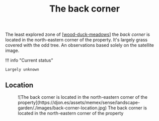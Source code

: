﻿---
backlinks:
- title: Wood duck meadows
  url: /memex/sense/landscape-garden/wood-duck-meadows.html
- title: Solanum mauritianum (aka Wild tobacco tree)
  url: /memex/sense/landscape-garden/plants/solanum-mauritianum.html
tags: wood-duck-meadows
title: The back corner
type: zone
---
The least explored zone of [[wood-duck-meadows]] the _back corner_ is located in the north-eastern corner of the property. It's largely grass covered with the odd tree. An observations based solely on the satellite image.

!!! info "Current status"

    Largely unknown

## Location

<figure markdown>
![The back corner is located in the north-eastern corner of the property](https://djon.es/assets/memex/sense/landscape-garden/./images/back-corner-location.jpg)
<caption>The back corner is located in the north-eastern corner of the property</caption>
</figure>


[//begin]: # "Autogenerated link references for markdown compatibility"
[wood-duck-meadows]: wood-duck-meadows "Wood duck meadows"
[//end]: # "Autogenerated link references"